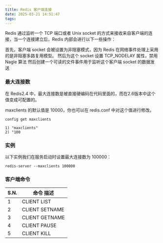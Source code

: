 ```yaml
---
title: Redis 客户端连接
date: 2025-03-21 14:51:47
tags:
---
```

Redis 通过监听一个 TCP 端口或者 Unix socket 的方式来接收来自客户端的连接，当一个连接建立后，Redis 内部会进行以下一些操作：

首先，客户端 socket 会被设置为非阻塞模式，因为 Redis 在网络事件处理上采用的是非阻塞多路复用模型。
然后为这个 socket 设置 TCP_NODELAY 属性，禁用 Nagle 算法
然后创建一个可读的文件事件用于监听这个客户端 socket 的数据发送

### 最大连接数
在 Redis2.4 中，最大连接数是被直接硬编码在代码里面的，而在2.6版本中这个值变成可配置的。

maxclients 的默认值是 10000，你也可以在 redis.conf 中对这个值进行修改。

```text
config get maxclients
 
1) "maxclients"
2) "100
```

### 实例
以下实例我们在服务启动时设置最大连接数为 100000：

```text
redis-server --maxclients 100000
```

### 客户端命令

|S.N.| 	命令	描述 |
|----|--------|
|1	|CLIENT LIST	|返回连接到 redis 服务的客户端列表
|2	|CLIENT SETNAME	|设置当前连接的名称
|3	|CLIENT GETNAME	|获取通过 CLIENT SETNAME 命令设置的服务名称
|4	|CLIENT PAUSE	|挂起客户端连接，指定挂起的时间以毫秒计
|5	|CLIENT KILL	|关闭客户端连接